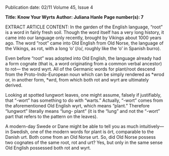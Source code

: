 Publication date: 02/11
Volume 45, Issue 4

**Title: Know Your Wyrts**
**Author: Juliana Hanle**
**Page number(s): 7**

EXTRACT ARTICLE CONTENT:
In the garden of the English 
language, “root” is a word in fairly 
fresh soil. Though the word itself 
has a very long history, it came into 
our language only recently, brought 
by Vikings about 1000 years ago. 
The word “root” came into Old English from Old Norse, the 
language of the Vikings, as rot, with 
a long ‘o’ (/o/, roughly like the ‘o’ in 
Spanish burro).

Even 
before 
“root” 
was 
adopted into Old English, the 
language already had a form cognate 
(that is, a word originating from a 
common verbal ancestor) to rot—
the word wyrt. All of the Germanic 
words for plant/root descend from 
the 
Proto-Indo-European 
noun 
which can be simply rendered as 
*wrod or, in another form, *wrd, 
from which both rot and wyrt are 
ultimately derived.

Looking at spotted lungwort 
leaves, one might assume, falsely 
if justifiably, that “-wort” has 
something to do with “warts.” 
Actually, “-wort” comes from the 
aforementioned Old English wyrt, 
which means “plant.” Therefore 
“lungwort” literally means “lung-
plant” (it is the “lung” and not 
the “-wort” part that refers to the 
pattern on the leaves). 

A modern-day Swede or Dane 
might be able to tell you as much 
intuitively—in Swedish, one of 
the modern words for plant is ört, 
comparable to the Danish urt. Both 
come from an Old Norse urt. So, did 
Old Norse possess two cognates of 
the same root, rot and urt? Yes, but 
only in the same sense Old English possessed both rot and wyrt.